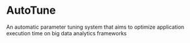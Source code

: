 # AutoTune
An automatic parameter tuning system that aims to optimize application execution time on big data analytics frameworks
